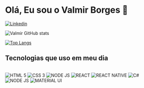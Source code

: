 # Olá, Eu sou o Valmir Borges 🤙

[![Linkedin](    https://img.shields.io/badge/LinkedIn-0077B5?style=for-the-badge&logo=linkedin&logoColor=white)](https://www.linkedin.com/in/valmir-borges-5966b9291/)

![Valmir GitHub stats](https://github-readme-stats.vercel.app/api?username=valmir-borges&show_icons=true&theme=radical)

[![Top Langs](https://github-readme-stats.vercel.app/api/top-langs/?username=valmir-borges&layout=donut&theme=radical)](https://github.com/valmir-borges/github-readme-stats)

## Tecnologias que uso em meu dia

<div style="display: inline-block"><br/>
    <img src="https://img.shields.io/badge/HTML5-E34F26?style=for-the-badge&logo=html5&logoColor=white" alt="HTML 5" aling="center"/>
    <img src="https://img.shields.io/badge/CSS3-1572B6?style=for-the-badge&logo=css3&logoColor=white" alt="CSS 3" aling="center"/>
    <img src="https://img.shields.io/badge/JavaScript-323330?style=for-the-badge&logo=javascript&logoColor=F7DF1E" alt="NODE JS" aling="center"/>
    <img src="https://img.shields.io/badge/React-20232A?style=for-the-badge&logo=react&logoColor=61DAFB" alt="REACT" aling="center"/>
    <img src="https://img.shields.io/badge/React_Native-20232A?style=for-the-badge&logo=react&logoColor=61DAFB" alt="REACT NATIVE" aling="center"/>
    <img src="https://img.shields.io/badge/C%23-239120?style=for-the-badge&logo=c-sharp&logoColor=white" alt="C#" aling="center"/>
    <img src="https://img.shields.io/badge/Node.js-43853D?style=for-the-badge&logo=node.js&logoColor=white" alt="NODE JS" aling="center"/>
    <img src="https://img.shields.io/badge/Material--UI-0081CB?style=for-the-badge&logo=material-ui&logoColor=white" alt="MATERIAL UI" aling="center"/>
</div>

